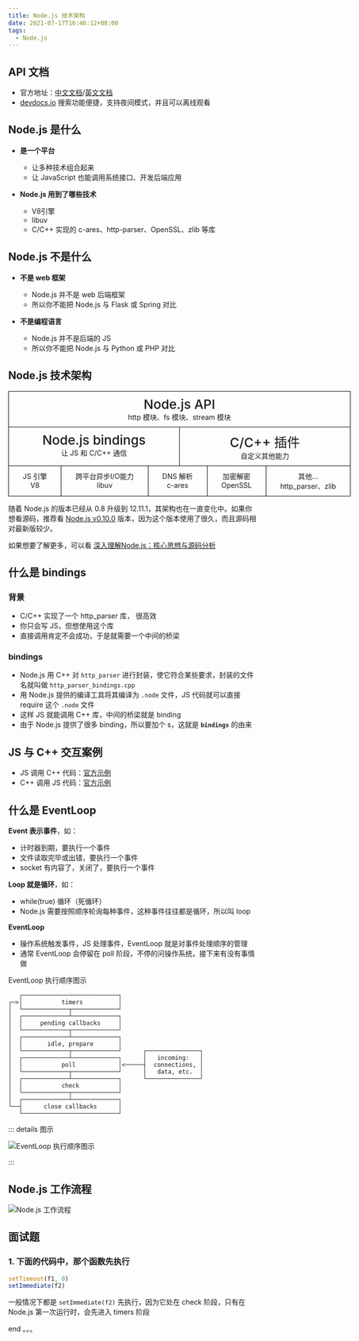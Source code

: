 ```yaml
---
title: Node.js 技术架构
date: 2021-07-17T16:46:12+08:00
tags:
  - Node.js
---
```


## API 文档

- 官方地址：[中文文档](http://nodejs.cn/api/)/[英文文档](https://nodejs.org/api/)
- [devdocs.io](https://devdocs.io/) 搜索功能便捷，支持夜间模式，并且可以离线观看

## Node.js 是什么

- **是一个平台**
  - 让多种技术组合起来
  - 让 JavaScript 也能调用系统接口、开发后端应用

- **Node.js 用到了哪些技术**
  - V8引擎
  - libuv
  - C/C++ 实现的 c-ares、http-parser、OpenSSL、zlib 等库

## Node.js 不是什么

- **不是 web 框架**
  - Node.js 并不是 web 后端框架
  - 所以你不能把 Node.js 与 Flask 或 Spring 对比

- **不是编程语言**
  - Node.js 并不是后端的 JS
  - 所以你不能把 Node.js 与 Python 或 PHP 对比

## Node.js 技术架构

<div class="flexible-container">
  <ul class="flexible-table">
    <li>
      <p class="flexible-table__title"><b>Node.js API</b></p>
      <p>http 模块、fs 模块、stream 模块</p>
    </li>
  </ul>
  <ul class="flexible-table">
    <li>
      <p class="flexible-table__title"><b>Node.js bindings</b></p>
      <p>让 JS 和 C/C++ 通信</p>
    </li>
    <li>
      <p class="flexible-table__title"><b>C/C++ 插件</b></p>
      <p>自定义其他能力</p>
    </li>
  </ul>
  <ul class="flexible-table">
    <li>
      <p>JS 引擎</p>
      <p>V8</p>
    </li>
    <li>
      <p>跨平台异步I/O能力</p>
      <p>libuv</p>
    </li>
    <li>
      <p>DNS 解析</p>
      <p>c-ares</p>
    </li>
    <li>
      <p>加密解密</p>
      <p>OpenSSL</p>
    </li>
    <li>
      <p>其他...</p>
      <p>http_parser、zlib</p>
    </li>
  </ul>
</div>

随着 Node.js 的版本已经从 0.8 升级到 12.11.1，其架构也在一直变化中。如果你想看源码，推荐看 [Node.js v0.10.0](https://github.com/nodejs/node/tree/v0.10.0) 版本，因为这个版本使用了很久，而且源码相对最新版较少。

如果想要了解更多，可以看 [深入理解Node.js：核心思想与源码分析](https://github.com/yjhjstz/deep-into-node)

## 什么是 bindings

### 背景

- C/C++ 实现了一个 http_parser 库， 很高效
- 你只会写 JS，但想使用这个库
- 直接调用肯定不会成功，于是就需要一个中间的桥梁

### bindings

- Node.js 用 C++ 对 `http_parser` 进行封装，使它符合某些要求，封装的文件名就叫做 `http_parser_bindings.cpp`
- 用 Node.js 提供的编译工具将其编译为 `.node` 文件，JS 代码就可以直接 require 这个 `.node` 文件
- 这样 JS 就能调用 C++ 库，中间的桥梁就是 binding
- 由于 Node.js 提供了很多 binding，所以要加个 s，这就是 **`bindings`** 的由来

## JS 与 C++ 交互案例

- JS 调用 C++ 代码：[官方示例](http://nodejs.cn/api/addons.html#addons_function_arguments)
- C++ 调用 JS 代码：[官方示例](http://nodejs.cn/api/addons.html#addons_callbacks)


## 什么是 EventLoop

**Event 表示事件**，如：
- 计时器到期，要执行一个事件
- 文件读取完毕或出错，要执行一个事件
- socket 有内容了，关闭了，要执行一个事件

**Loop 就是循环**，如：
- while(true) 循环（死循环）
- Node.js 需要按照顺序轮询每种事件，这种事件往往都是循环，所以叫 loop

**EventLoop**
- 操作系统触发事件，JS 处理事件，EventLoop 就是对事件处理顺序的管理
- 通常 EventLoop 会停留在 poll 阶段，不停的问操作系统，接下来有没有事情做

EventLoop 执行顺序图示

```
   ┌───────────────────────────┐
┌─>│           timers          │
│  └─────────────┬─────────────┘
│  ┌─────────────┴─────────────┐
│  │     pending callbacks     │
│  └─────────────┬─────────────┘
│  ┌─────────────┴─────────────┐
│  │       idle, prepare       │
│  └─────────────┬─────────────┘      ┌───────────────┐
│  ┌─────────────┴─────────────┐      │   incoming:   │
│  │           poll            │<─────┤  connections, │
│  └─────────────┬─────────────┘      │   data, etc.  │
│  ┌─────────────┴─────────────┐      └───────────────┘
│  │           check           │
│  └─────────────┬─────────────┘
│  ┌─────────────┴─────────────┐
└──┤      close callbacks      │
   └───────────────────────────┘
```

::: details 图示

![EventLoop 执行顺序图示](../images/nodejs-eventloop-process.jpg)

:::

## Node.js 工作流程

![Node.js 工作流程](../images/nodejs-process.jpg)

## 面试题

### 1. 下面的代码中，那个函数先执行

```js
setTimeout(f1, 0)
setImmediate(f2)
```

一般情况下都是 `setImmediate(f2)` 先执行，因为它处在 check 阶段，只有在 Node.js 第一次运行时，会先进入 timers 阶段

end 。。。

<style scoped>
.flexible-container {
	 min-width: 690px;
	 border-top: 1px solid #000;
	 border-left: 1px solid #000;
}
 .flexible-container > .flexible-table {
	 margin: 0;
	 padding: 0;
	 list-style: none;
	 display: flex;
	 text-align: center;
}
 .flexible-container > .flexible-table .flexible-table__title > b {
	 font-size: 26px;
	 font-weight: 500;
}
 .flexible-container > .flexible-table p {
	 margin: 0;
}
 .flexible-container > .flexible-table > li {
	 padding: 10px 0;
	 border-bottom: 1px solid #000;
	 border-right: 1px solid #000;
}
 .flexible-container > .flexible-table:nth-child(1) > li {
	 width: 100%;
}
 .flexible-container > .flexible-table:nth-child(2) > li {
	 width: 50%;
}
 .flexible-container > .flexible-table:nth-child(3) > li {
	 flex-grow: 1;
}
 
</style>